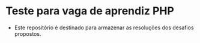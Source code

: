 <h1>Teste para vaga de aprendiz PHP</h1>

- Este repositório é destinado para armazenar as resoluções dos desafios propostos.
